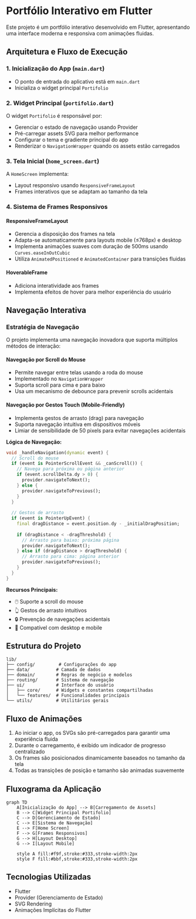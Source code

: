 # Portfólio Interativo em Flutter

Este projeto é um portfólio interativo desenvolvido em Flutter, apresentando uma interface moderna e responsiva com animações fluidas.

## Arquitetura e Fluxo de Execução

### 1. Inicialização do App (`main.dart`)
- O ponto de entrada do aplicativo está em `main.dart`
- Inicializa o widget principal `Portifolio`

### 2. Widget Principal (`portifolio.dart`)
O widget `Portifolio` é responsável por:
- Gerenciar o estado de navegação usando Provider
- Pré-carregar assets SVG para melhor performance
- Configurar o tema e gradiente principal do app
- Renderizar o `NavigationWrapper` quando os assets estão carregados

### 3. Tela Inicial (`home_screen.dart`)
A `HomeScreen` implementa:
- Layout responsivo usando `ResponsiveFrameLayout`
- Frames interativos que se adaptam ao tamanho da tela

### 4. Sistema de Frames Responsivos
#### ResponsiveFrameLayout
- Gerencia a disposição dos frames na tela
- Adapta-se automaticamente para layouts mobile (≤768px) e desktop
- Implementa animações suaves com duração de 500ms usando `Curves.easeInOutCubic`
- Utiliza `AnimatedPositioned` e `AnimatedContainer` para transições fluidas

#### HoverableFrame
- Adiciona interatividade aos frames
- Implementa efeitos de hover para melhor experiência do usuário

## Navegação Interativa

### Estratégia de Navegação
O projeto implementa uma navegação inovadora que suporta múltiplos métodos de interação:

#### Navegação por Scroll do Mouse
- Permite navegar entre telas usando a roda do mouse
- Implementado no `NavigationWrapper`
- Suporta scroll para cima e para baixo
- Usa um mecanismo de debounce para prevenir scrolls acidentais

#### Navegação por Gestos Touch (Mobile-Friendly)
- Implementa gestos de arrasto (drag) para navegação
- Suporta navegação intuitiva em dispositivos móveis
- Limiar de sensibilidade de 50 pixels para evitar navegações acidentais

**Lógica de Navegação:**
```dart
void _handleNavigation(dynamic event) {
  // Scroll do mouse
  if (event is PointerScrollEvent && _canScroll()) {
    // Navega para próxima ou página anterior
    if (event.scrollDelta.dy > 0) {
      provider.navigateToNext();
    } else {
      provider.navigateToPrevious();
    }
  }
  
  // Gestos de arrasto
  if (event is PointerUpEvent) {
    final dragDistance = event.position.dy - _initialDragPosition;
    
    if (dragDistance < -dragThreshold) {
      // Arrasto para baixo: próxima página
      provider.navigateToNext();
    } else if (dragDistance > dragThreshold) {
      // Arrasto para cima: página anterior
      provider.navigateToPrevious();
    }
  }
}
```

**Recursos Principais:**
- 🖱️ Suporte a scroll do mouse
- 👆 Gestos de arrasto intuitivos
- 🔒 Prevenção de navegações acidentais
- 📱 Compatível com desktop e mobile

## Estrutura do Projeto
```
lib/
├── config/         # Configurações do app
├── data/          # Camada de dados
├── domain/        # Regras de negócio e modelos
├── routing/       # Sistema de navegação
├── ui/            # Interface do usuário
│   ├── core/      # Widgets e constantes compartilhadas
│   └── features/  # Funcionalidades principais
└── utils/         # Utilitários gerais
```

## Fluxo de Animações
1. Ao iniciar o app, os SVGs são pré-carregados para garantir uma experiência fluida
2. Durante o carregamento, é exibido um indicador de progresso centralizado
3. Os frames são posicionados dinamicamente baseados no tamanho da tela
4. Todas as transições de posição e tamanho são animadas suavemente

## Fluxograma da Aplicação

```mermaid
graph TD
    A[Inicialização do App] --> B[Carregamento de Assets]
    B --> C[Widget Principal Portifolio]
    C --> D[Gerenciamento de Estado]
    C --> E[Sistema de Navegação]
    E --> F[Home Screen]
    F --> G[Frames Responsivos]
    G --> H[Layout Desktop]
    G --> I[Layout Mobile]
    
    style A fill:#f9f,stroke:#333,stroke-width:2px
    style F fill:#bbf,stroke:#333,stroke-width:2px
```

## Tecnologias Utilizadas
- Flutter
- Provider (Gerenciamento de Estado)
- SVG Rendering
- Animações Implícitas do Flutter
